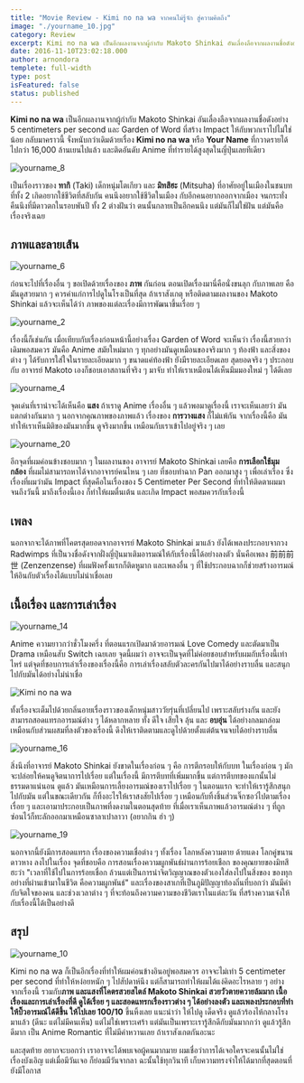 ```yaml
---
title: "Movie Review - Kimi no na wa จากคนไม่รู้จัก สู่ความคิดถึง"
image: "./yourname_10.jpg"
category: Review
excerpt: Kimi no na wa เป็นอีกผลงานจากผู้กำกับ Makoto Shinkai อันเลื่องลือจากผลงานชื่อดังอย่าง 5 centimeters per second."
date: 2016-11-10T23:02:18.000
author: arnondora
templete: full-width
type: post
isFeatured: false
status: published
---
```


**Kimi no na wa** เป็นอีกผลงานจากผู้กำกับ Makoto Shinkai อันเลื่องลือจากผลงานชื่อดังอย่าง 5 centimeters per second และ Garden of Word ที่สร้าง Impact ให้กับพวกเราไปไม่ใช่น้อย กลับมาคราวนี้ จั๋งหนับกว่าเดิมด้วยเรื่อง **Kimi no na wa** หรือ **Your Name** ที่กวาดรายได้ไปกว่า 16,000 ล้านเยนไปแล้ว และติดอันดับ Anime ที่ทำรายได้สูงสุดในญี่ปุ่นเลยทีเดียว

![yourname_8](./yourname_8.jpg)

เป็นเรื่องราวของ **ทากิ** (Taki) เด็กหนุ่มโตเกียว และ **มิทสึฮะ** (Mitsuha) ที่อาศัยอยู่ในเมืองในชนบท ที่ทั้ง 2 เกิดอยากใช้ชีวิตที่สลับกัน คนนึงอยากใช้ชีวิตในเมือง กับอีกคนอยากออกจากเมือง จนกระทั่งคืนนึงที่มีดาวตกในรอบพันปี ทั้ง 2 ต่างฝันว่า ตนนั้นกลายเป็นอีกคนนึง แต่มันก็ไม่ใช่ฝัน แต่มันคือ เรื่องจริงเฉย

## ภาพและลายเส้น

![yourname_6](./yourname_6.png)

ก่อนจะไปที่เรื่องอื่น ๆ ขอเปิดด้วยเรื่องของ **ภาพ** กันก่อน ตอนเปิดเรื่องมานี่คือนั่งขนลุก กับภาพเลย คือมันดูสวยมาก ๆ ควรค่าแก่การไปดูในโรงเป็นที่สุด ถ้าเราสังเกตุ หรือติดตามผลงานของ Makoto Shinkai แล้วจะเห็นได้ว่า ภาพของแต่ละเรื่องมีการพัฒนาขึ้นเรื่อย ๆ

![yourname_2](./yourname_2.jpg)

เรื่องนี้ก็เช่นกัน เมื่อเทียบกับเรื่องก่อนหน้านี้อย่างเรื่อง Garden of Word จะเห็นว่า เรื่องนี้สวยกว่าเดิมพอสมควร มันคือ Anime สมัยใหม่มาก ๆ ทุกอย่างมันดูเหมือนของจริงมาก ๆ ท้องฟ้า และสิ่งของต่าง ๆ ได้รับการใส่ใจในรายละเอียดมาก ๆ ขนาดแค่ท้องฟ้า ยังมีรายละเอียดเลย สุดยอดจริง ๆ ประกอบกับ อาจารย์ Makoto เองก็ชอบเอาสถานที่จริง ๆ มาจับ ทำให้เราเหมือนได้เห็นมึมมองใหม่ ๆ ได้ดีเลย

![yourname_4](./yourname_4.jpg)

จุดเด่นที่เราน่าจะได้เห็นคือ **แสง** ถ้าเราดู Anime เรื่องอื่น ๆ แล้วพอมาดูเรื่องนี้ เราจะเห็นเลยว่า มันแตกต่างกันมาก ๆ นอกจากคุณภาพของภาพแล้ว เรื่องของ **การวางแสง** ก็ไม่แพ้กัน จากเรื่องนี้คือ มันทำให้เราเห็นมิติของมันมากขึ้น ดูจริงมากขึ้น เหมือนกับเราเข้าไปอยู่จริง ๆ เลย

![yourname_20](./yourname_20.png)

อีกจุดที่ผมค่อนข้างชอบมาก ๆ ในผลงานของ อาจารย์ Makoto Shinkai เลยคือ **การเลือกใช้มุมกล้อง** ที่ผมไม่สามารถหาได้จากอาจารย์คนไหน ๆ เลย ที่ชอบทำฉาก Pan ออกมาสูง ๆ เพื่อเล่าเรื่อง ซึ่งเรื่องที่ผมว่ามัน Impact ที่สุดคือในเรื่องของ 5 Centimeter Per Second ที่ทำให้ติดตาผมมาจนถึงวันนี้ มาถึงเรื่องนี้เอง ก็ทำให้ผมตื่นเต้น และเกิด Impact พอสมควรกับเรื่องนี้

## เพลง
นอกจากจะได้ภาพที่โคตรสุดยอดจากอาจารย์ Makoto Shinkai มาแล้ว ยังได้เพลงประกอบจากวง Radwimps ที่เป็นวงชื่อดังจากฝั่งญี่ปุ่นมาเติมอารมณ์ให้กับเรื่องนี้ได้อย่างลงตัว นั่นคือเพลง 前前前世 (Zenzenzense) ที่ผมฟังครั้งแรกก็ติดหูมาก และเพลงอื่น ๆ ที่ใช้ประกอบฉากก็ช่วยสร้างอารมณ์ให้อินกับตัวเรื่องได้แบบไม่น่าเชื่อเลย

## เนื้อเรื่อง และการเล่าเรื่อง
![yourname_14](./yourname_14.jpg)

Anime ความยาวกว่าชั่วโมงครึ่ง ที่ตอนแรกเปิดมาด้วยอารมณ์ Love Comedy และตัดมาเป็น Drama เหมือนสับ Switch เฉยเลย จุดนี้ผมว่า อาจจะเป็นจุดที่ไม่ค่อยชอบสำหรับผมกับเรื่องนี้เท่าไหร่ แต่จุดที่ชอบการเล่าเรื่องของเรื่องนี้คือ การเล่าเรื่องสลับตัวละครกันไปมาได้อย่างราบลื่น และสนุกไปกับมันได้อย่างไม่น่าเชื่อ

![Kimi no na wa](./yourname_9.jpg)

ทั้งเรื่องจะเต็มไปด้วยกลิ่นอายเรื่องราวของเด็กหนุ่มสาววัยรุ่นที่เปลี่ยนไป เพราะสลับร่างกัน และยังสามารถสอดแทรกอารมณ์ต่าง ๆ ได้หลากหลาย ทั้ง ดีใจ เสียใจ ลุ้น และ **อบอุ่น** ได้อย่างกลมกล่อม เหมือนกับส่วนผสมที่ลงตัวของเรื่องนี้ ดึงให้เราติดตามและดูไปด้วยตั้งแต่ต้นจนจบได้อย่างราบลื่น

![yourname_16](./yourname_16.jpg)

สิ่งนึงที่อาจารย์ Makoto Shinkai ยังขาดในเรื่องก่อน ๆ คือ การตีกรอบให้กับบท ในเรื่องก่อน ๆ มักจะปล่อยให้คนดูจิตนาการไปเรื่อย แต่ในเรื่องนี้ มีการตีบทที่เพิ่มมากขึ้น แต่การตีบทของแกนั้นไม่ธรรมดาแน่นอน ดูแล้ว มันเหมือนการเลี้ยงอารมณ์ของเราไปเรื่อย ๆ ในตอนแรก จะทำให้เรารู้สึกสนุกไปกับมัน แต่ในขณะเดียวกัน ก็ทิ้งอะไรให้เราสงสัยไปเรื่อย ๆ เหมือนกับทิ้งชิ้นส่วนจิ๊กซอว์ไปตามเรื่องเรื่อย ๆ และเอามาประกอบเป็นภาพที่งดงามในตอนสุดท้าย ที่เมื่อเราเห็นภาพแล้วอารมณ์ต่าง ๆ ที่ถูกซ่อนไว้ก็ทะลักออกมาเหมือนซาลาเปาลาวา (อยากกิน ฮ่า ๆ)

![yourname_19](./yourname_19.jpg)

นอกจากนี้ยังมีการสอดแทรก เรื่องของความเชื่อต่าง ๆ ทั้งเรื่อง โลกหลังความตาย ด้ายแดง โลกคู่ขนาน ดาวหาง ลงไปในเรื่อง จุดที่ชอบคือ การสอนเรื่องความผูกพันธ์ผ่านการร้อยเชือก ของคุณยายของมิทสึฮะว่า "เวลาที่ใช้ไปในการร้อยเชื่อก ล้วนแต่เป็นการนำจิตวิญญาณของตัวเองใส่ลงไปในสิ่งของ ของทุกอย่างที่ผ่านเข้ามาในชีวิต คือความผูกพันธ์" และเรื่องของสาเกที่เป็นภูมิปัญญาท้องถิ่นที่บอกว่า มันมีค่ากับจิตใจของคน และช่วงเวลาต่าง ๆ ที่จะท้อนถึงความความของชีวิตเราในแต่ละวัน ที่สร้างความเจ๋งให้กับเรื่องนี้ได้เป็นอย่างดี

## สรุป
![yourname_10](./yourname_10.jpg)

Kimi no na wa ก็เป็นอีกเรื่องที่ทำให้ผมค่อนข้างอินอยู่พอสมควร อาจจะไม่เท่า 5 centimeter per second ที่ทำให้หง๋อยหนัก ๆ ไปสัปดาห์นึง แต่ก็สามารถทำให้ผมได้แง่คิดอะไรหลาย ๆ อย่างจากเรื่องนี้ รวมกับ**ภาพ และแสงที่โคตรสวยสไตล์ Makoto Shinkai สวยวัวตายควายล้มมาก เนื้อเรื่องและการเล่าเรื่องที่ดี ดูได้เรื่อย ๆ และสอดแทรกเรื่องราวต่าง ๆ ได้อย่างลงตัว และเพลงประกอบที่ทำให้บิ๊วอารมณ์ได้ดีขึ้น ให้ไปเลย 100/10** ขึ้นหิ้งเลย แนะนำว่า ให้ไปดู เด็ดจริง ดูแล้วร้องไห้กลางโรงมาแล้ว (ดีนะ แต่ไม่มีคนเห็น) แต่ไม่ใช่เพราะเศร้า แต่มันเป็นเพราะเรารู้สึกดีกับมันมากกว่า ดูแล้วรู้สึกดีมาก เป็น Anime Romantic ที่ไม่มีคำหวานเลย ถ้าเราสังเกตกันอะนะ

และสุดท้าย อยากจะบอกว่า เราอาจจะได้พบเจอผู้คนมากมาย ผมเชื่อว่าการได้เจอใครจะคนนั้นไม่ใช่เรื่องบังเอิญ แต่เมื่อมีวันเจอ ก็ย่อมมีวันจากลา ฉะนั้นใช้ทุกวินาที เก็บความทรงจำให้ได้มากที่สุดตอนที่ยังมีโอกาส
